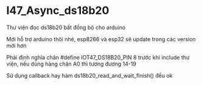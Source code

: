# I47_Async_ds18b20
Thư viện đọc ds18b20 bất đồng bộ cho arduino

Mới hỗ trợ arduino thôi nhé, esp8266 và esp32 sẽ update trong các version mới hơn

Phải định nghĩa chân #define IOT47_DS18B20_PIN 8  trước khi include thư viện, nếu dùng hàng chân A0 thì tương đương 14-19

Sử dụng callback hay hàm ds18b20_read_and_wait_finish() đều ok
